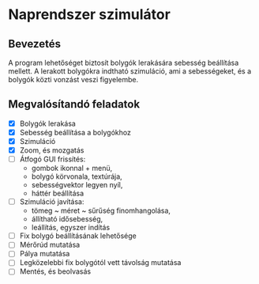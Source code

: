 # Naprendszer szimulátor
## Bevezetés
A program lehetőséget biztosít bolygók lerakására sebesség beállítása mellett. A lerakott bolygókra indtható szimuláció, ami a sebességeket, és a bolygók közti vonzást veszi figyelembe.

## Megvalósítandó feladatok
- [x] Bolygók lerakása
- [x] Sebesség beállítása a bolygókhoz
- [x] Szimuláció
- [x] Zoom, és mozgatás
- [ ] Átfogó GUI frissítés: 
   - gombok ikonnal + menü, 
   - bolygó körvonala, textúrája, 
   - sebességvektor legyen nyíl, 
   - háttér beállítása
- [ ] Szimuláció javítása:
   - tömeg ~ méret ~ sűrűség finomhangolása,
   - állítható idősebesség,
   - leállítás, egyszer indítás
- [ ] Fix bolygó beállításának lehetősége
- [ ] Mérőrúd mutatása
- [ ] Pálya mutatása
- [ ] Legközelebbi fix bolygótól vett távolság mutatása
- [ ] Mentés, és beolvasás
